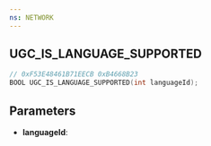 ```yaml
---
ns: NETWORK
---
```

## UGC_IS_LANGUAGE_SUPPORTED

```c
// 0xF53E48461B71EECB 0xB4668B23
BOOL UGC_IS_LANGUAGE_SUPPORTED(int languageId);
```

## Parameters
* **languageId**:
